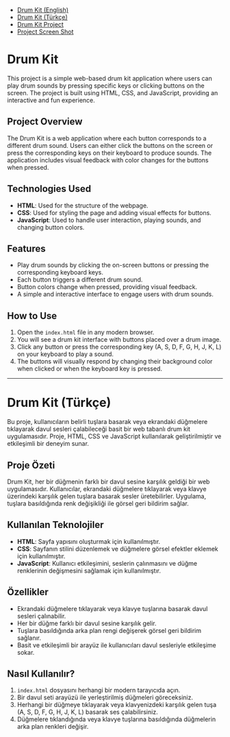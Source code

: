 - [Drum Kit (English)](#drum-kit)
- [Drum Kit (Türkçe)](#drum-kit-türkçe)
- [Drum Kit Project](https://nihatnadir.github.io/FrontEndBootcamp/)
- [Project Screen Shot](https://github.com/user-attachments/assets/29ba9c30-1866-4a02-b93b-f544c80414d5)


# Drum Kit

This project is a simple web-based drum kit application where users can play drum sounds by pressing specific keys or clicking buttons on the screen. The project is built using HTML, CSS, and JavaScript, providing an interactive and fun experience.

## Project Overview

The Drum Kit is a web application where each button corresponds to a different drum sound. Users can either click the buttons on the screen or press the corresponding keys on their keyboard to produce sounds. The application includes visual feedback with color changes for the buttons when pressed.

## Technologies Used

- **HTML**: Used for the structure of the webpage.
- **CSS**: Used for styling the page and adding visual effects for buttons.
- **JavaScript**: Used to handle user interaction, playing sounds, and changing button colors.

## Features

- Play drum sounds by clicking the on-screen buttons or pressing the corresponding keyboard keys.
- Each button triggers a different drum sound.
- Button colors change when pressed, providing visual feedback.
- A simple and interactive interface to engage users with drum sounds.

## How to Use

1. Open the `index.html` file in any modern browser.
2. You will see a drum kit interface with buttons placed over a drum image.
3. Click any button or press the corresponding key (A, S, D, F, G, H, J, K, L) on your keyboard to play a sound.
4. The buttons will visually respond by changing their background color when clicked or when the keyboard key is pressed.

---

# Drum Kit (Türkçe)

Bu proje, kullanıcıların belirli tuşlara basarak veya ekrandaki düğmelere tıklayarak davul sesleri çalabileceği basit bir web tabanlı drum kit uygulamasıdır. Proje, HTML, CSS ve JavaScript kullanılarak geliştirilmiştir ve etkileşimli bir deneyim sunar.

## Proje Özeti

Drum Kit, her bir düğmenin farklı bir davul sesine karşılık geldiği bir web uygulamasıdır. Kullanıcılar, ekrandaki düğmelere tıklayarak veya klavye üzerindeki karşılık gelen tuşlara basarak sesler üretebilirler. Uygulama, tuşlara basıldığında renk değişikliği ile görsel geri bildirim sağlar.

## Kullanılan Teknolojiler

- **HTML**: Sayfa yapısını oluşturmak için kullanılmıştır.
- **CSS**: Sayfanın stilini düzenlemek ve düğmelere görsel efektler eklemek için kullanılmıştır.
- **JavaScript**: Kullanıcı etkileşimini, seslerin çalınmasını ve düğme renklerinin değişmesini sağlamak için kullanılmıştır.

## Özellikler

- Ekrandaki düğmelere tıklayarak veya klavye tuşlarına basarak davul sesleri çalınabilir.
- Her bir düğme farklı bir davul sesine karşılık gelir.
- Tuşlara basıldığında arka plan rengi değişerek görsel geri bildirim sağlanır.
- Basit ve etkileşimli bir arayüz ile kullanıcıları davul sesleriyle etkileşime sokar.

## Nasıl Kullanılır?

1. `index.html` dosyasını herhangi bir modern tarayıcıda açın.
2. Bir davul seti arayüzü ile yerleştirilmiş düğmeleri göreceksiniz.
3. Herhangi bir düğmeye tıklayarak veya klavyenizdeki karşılık gelen tuşa (A, S, D, F, G, H, J, K, L) basarak ses çalabilirsiniz.
4. Düğmelere tıklandığında veya klavye tuşlarına basıldığında düğmelerin arka plan renkleri değişir.
